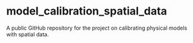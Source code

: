 # model_calibration_spatial_data
A public GitHub repository for the project on calibrating physical models with spatial data.
